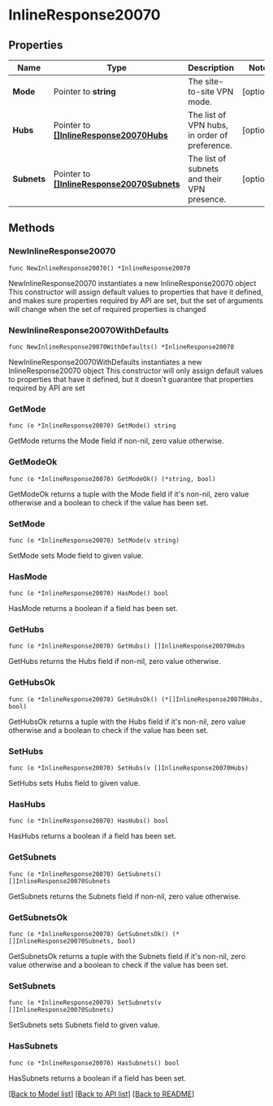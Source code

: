 # InlineResponse20070

## Properties

Name | Type | Description | Notes
------------ | ------------- | ------------- | -------------
**Mode** | Pointer to **string** | The site-to-site VPN mode. | [optional] 
**Hubs** | Pointer to [**[]InlineResponse20070Hubs**](InlineResponse20070Hubs.md) | The list of VPN hubs, in order of preference. | [optional] 
**Subnets** | Pointer to [**[]InlineResponse20070Subnets**](InlineResponse20070Subnets.md) | The list of subnets and their VPN presence. | [optional] 

## Methods

### NewInlineResponse20070

`func NewInlineResponse20070() *InlineResponse20070`

NewInlineResponse20070 instantiates a new InlineResponse20070 object
This constructor will assign default values to properties that have it defined,
and makes sure properties required by API are set, but the set of arguments
will change when the set of required properties is changed

### NewInlineResponse20070WithDefaults

`func NewInlineResponse20070WithDefaults() *InlineResponse20070`

NewInlineResponse20070WithDefaults instantiates a new InlineResponse20070 object
This constructor will only assign default values to properties that have it defined,
but it doesn't guarantee that properties required by API are set

### GetMode

`func (o *InlineResponse20070) GetMode() string`

GetMode returns the Mode field if non-nil, zero value otherwise.

### GetModeOk

`func (o *InlineResponse20070) GetModeOk() (*string, bool)`

GetModeOk returns a tuple with the Mode field if it's non-nil, zero value otherwise
and a boolean to check if the value has been set.

### SetMode

`func (o *InlineResponse20070) SetMode(v string)`

SetMode sets Mode field to given value.

### HasMode

`func (o *InlineResponse20070) HasMode() bool`

HasMode returns a boolean if a field has been set.

### GetHubs

`func (o *InlineResponse20070) GetHubs() []InlineResponse20070Hubs`

GetHubs returns the Hubs field if non-nil, zero value otherwise.

### GetHubsOk

`func (o *InlineResponse20070) GetHubsOk() (*[]InlineResponse20070Hubs, bool)`

GetHubsOk returns a tuple with the Hubs field if it's non-nil, zero value otherwise
and a boolean to check if the value has been set.

### SetHubs

`func (o *InlineResponse20070) SetHubs(v []InlineResponse20070Hubs)`

SetHubs sets Hubs field to given value.

### HasHubs

`func (o *InlineResponse20070) HasHubs() bool`

HasHubs returns a boolean if a field has been set.

### GetSubnets

`func (o *InlineResponse20070) GetSubnets() []InlineResponse20070Subnets`

GetSubnets returns the Subnets field if non-nil, zero value otherwise.

### GetSubnetsOk

`func (o *InlineResponse20070) GetSubnetsOk() (*[]InlineResponse20070Subnets, bool)`

GetSubnetsOk returns a tuple with the Subnets field if it's non-nil, zero value otherwise
and a boolean to check if the value has been set.

### SetSubnets

`func (o *InlineResponse20070) SetSubnets(v []InlineResponse20070Subnets)`

SetSubnets sets Subnets field to given value.

### HasSubnets

`func (o *InlineResponse20070) HasSubnets() bool`

HasSubnets returns a boolean if a field has been set.


[[Back to Model list]](../README.md#documentation-for-models) [[Back to API list]](../README.md#documentation-for-api-endpoints) [[Back to README]](../README.md)



